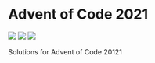 # Advent of Code 2021

![](https://img.shields.io/badge/day%20📅-15-blue)
![](https://img.shields.io/badge/days%20completed-13-red)
![](https://img.shields.io/badge/stars%20⭐-26-yellow)

Solutions for Advent of Code 20121